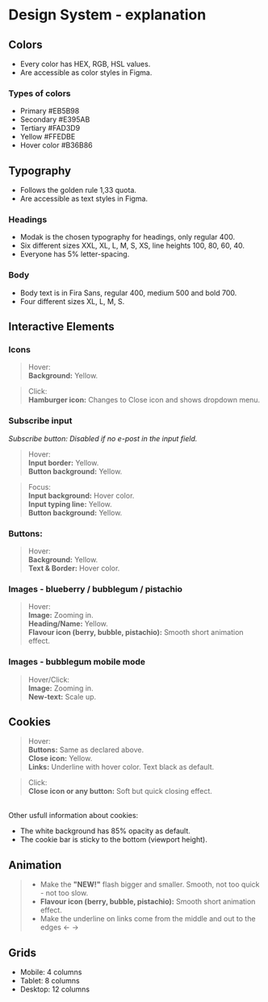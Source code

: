 # Design System - explanation

## Colors

- Every color has HEX, RGB, HSL values.
- Are accessible as color styles in Figma.

### Types of colors

- Primary #EB5B98
- Secondary #E395AB
- Tertiary #FAD3D9
- Yellow #FFEDBE
- Hover color #B36B86

## Typography

- Follows the golden rule 1,33 quota.
- Are accessible as text styles in Figma.

### Headings

- Modak is the chosen typography for headings, only regular 400.
- Six different sizes XXL, XL, L, M, S, XS, line heights 100, 80, 60, 40.
- Everyone has 5% letter-spacing.

### Body

- Body text is in Fira Sans, regular 400, medium 500 and bold 700.
- Four different sizes XL, L, M, S.

## Interactive Elements

### Icons

> Hover:
> <br>**Background:** Yellow.

> Click:
> <br>**Hamburger icon:** Changes to Close icon and shows dropdown menu.

### Subscribe input

_Subscribe button: Disabled if no e-post in the input field._

> Hover:
> <br>**Input border:** Yellow.
> <br>**Button background:** Yellow.

> Focus:
> <br>**Input background:** Hover color.
> <br>**Input typing line:** Yellow.
> <br>**Button background:** Yellow.

### Buttons:

> Hover:
> <br>**Background:** Yellow.
> <br>**Text & Border:** Hover color.

### Images - blueberry / bubblegum / pistachio

> Hover:
> <br>**Image:** Zooming in.
> <br>**Heading/Name:** Yellow.
> <br>**Flavour icon (berry, bubble, pistachio):** Smooth short animation effect.

### Images - bubblegum mobile mode

> Hover/Click:
> <br>**Image:** Zooming in.
> <br>**New-text:** Scale up.

## Cookies

> Hover:
> <br>**Buttons:** Same as declared above.
> <br>**Close icon:** Yellow.
> <br>**Links:** Underline with hover color. Text black as default.

> Click:
> <br>**Close icon or any button:** Soft but quick closing effect.

<br> Other usfull information about cookies:

- The white background has 85% opacity as default.
- The cookie bar is sticky to the bottom (viewport height).

## Animation

> - Make the **"NEW!"** flash bigger and smaller. Smooth, not too quick - not too slow.
>   <br>
> - **Flavour icon (berry, bubble, pistachio):** Smooth short animation effect.
> - Make the underline on links come from the middle and out to the edges <- ->

## Grids

- Mobile: 4 columns
- Tablet: 8 columns
- Desktop: 12 columns
